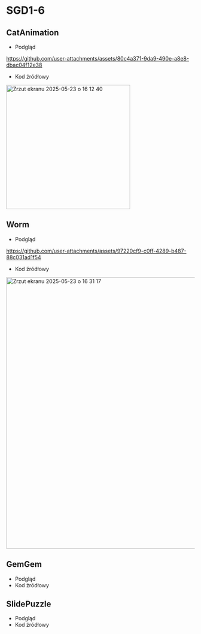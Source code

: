 # SGD1-6

## CatAnimation
* Podgląd


https://github.com/user-attachments/assets/80c4a371-9da9-490e-a8e8-dbac04f12e38


* Kod źródłowy

<img width="331" alt="Zrzut ekranu 2025-05-23 o 16 12 40" src="https://github.com/user-attachments/assets/4b6693ec-9b5b-449a-a23c-b30d32a53d30" />

## Worm
* Podgląd


https://github.com/user-attachments/assets/97220cf9-c0ff-4289-b487-88c031ad1f54


* Kod źródłowy

<img width="724" alt="Zrzut ekranu 2025-05-23 o 16 31 17" src="https://github.com/user-attachments/assets/4552596f-e5ae-4a81-ba1b-428876c094b5" />

## GemGem
* Podgląd
* Kod źródłowy

## SlidePuzzle
* Podgląd
* Kod źródłowy
